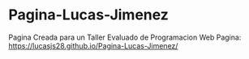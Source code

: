 # Pagina-Lucas-Jimenez
Pagina Creada para un Taller Evaluado de Programacion Web
Pagina: https://lucasjs28.github.io/Pagina-Lucas-Jimenez/

